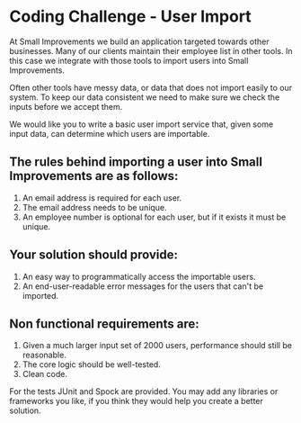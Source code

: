# Coding Challenge - User Import
At Small Improvements we build an application targeted towards other businesses. Many of our clients maintain their employee list in other tools.  In this case we integrate with those tools to import users into Small Improvements.

Often other tools have messy data, or data that does not import easily to our system. To keep our data consistent we need to make sure we check the inputs before we accept them.

We would like you to write a basic user import service that, given some input data, can determine which users are importable.

## The rules behind importing a user into Small Improvements are as follows:
1. An email address is required for each user.
1. The email address needs to be unique.
1. An employee number is optional for each user, but if it exists it must be unique.

## Your solution should provide:
1. An easy way to programmatically access the importable users.
1. An end-user-readable error messages for the users that can't be imported.

## Non functional requirements are:
1. Given a much larger input set of 2000 users, performance should still be reasonable.
1. The core logic should be well-tested.
1. Clean code.

For the tests  JUnit and Spock are provided.
You may add any libraries or frameworks you like, if you think they would help you create a better solution.
